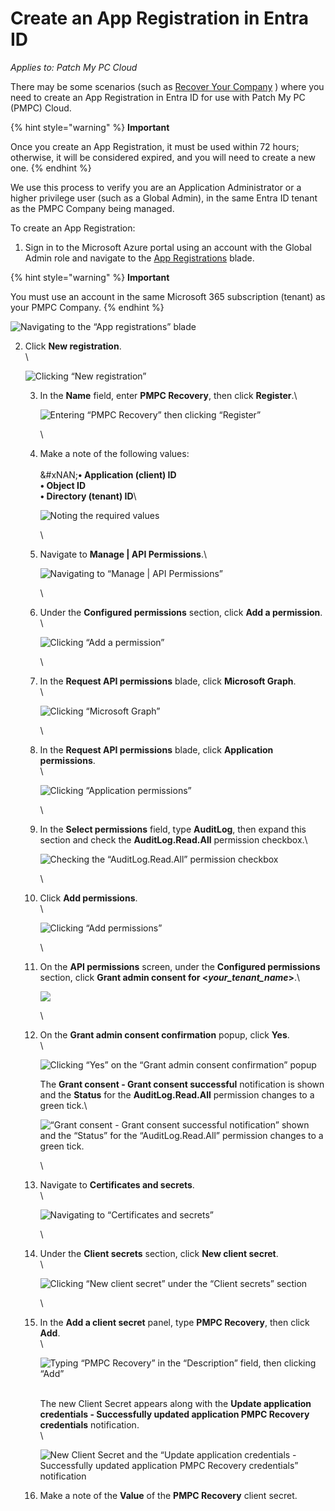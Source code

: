 # Create an App Registration in Entra ID

_Applies to: Patch My PC Cloud_

There may be some scenarios (such as [Recover Your Company](../../cloud-administration/manage-your-cloud-company/recover-your-cloud-company.md) ) where you need to create an App Registration in Entra ID for use with Patch My PC (PMPC) Cloud.

{% hint style="warning" %}
**Important**

Once you create an App Registration, it must be used within 72 hours; otherwise, it will be considered expired, and you will need to create a new one.
{% endhint %}

We use this process to verify you are an Application Administrator or a higher privilege user (such as a Global Admin), in the same Entra ID tenant as the PMPC Company being managed.

To create an App Registration:

1. Sign in to the Microsoft Azure portal using an account with the Global Admin role and navigate to the [App Registrations](https://portal.azure.com/#view/Microsoft_AAD_RegisteredApps/ApplicationsListBlade) blade.

{% hint style="warning" %}
**Important**

You must use an account in the same Microsoft 365 subscription (tenant) as your PMPC Company.
{% endhint %}

![Navigating to the “App registrations” blade](/_images/image-%28542%29.png-"Navigating-to-the-\"App-registrations\"-blade" "Navigating to the “App registrations” blade")

2.  Click **New registration**.\
    \


    ![Clicking “New registration”](/_images/image-%28543%29.png-"Clicking-\"New-registration\"" "Clicking “New registration”")



    3.  In the **Name** field, enter **PMPC Recovery**, then click **Register**.\


        ![Entering “PMPC Recovery” then clicking “Register”](/_images/image-%28544%29.png-"Entering-\"PMPC-Recovery\"-then-clicking-\"Register\"" "Entering “PMPC Recovery” then clicking “Register”")

        \

    4.  Make a note of the following values:\
        \
        &#xNAN;**• Application (client) ID**\
        **• Object ID**\
        **• Directory (tenant) ID**\


        ![Noting the required values](/_images/image-%28545%29.png-"Noting-the-required-values" "Noting the required values")

        \

    5.  Navigate to **Manage | API Permissions**.\


        ![Navigating to “Manage | API Permissions”](/_images/image-%28546%29.png-"Navigating-to-\"Manage-|-API-Permissions\"" "Navigating to “Manage | API Permissions”")

        \

    6.  Under the **Configured permissions** section, click **Add a permission**.\
        \


        ![Clicking “Add a permission”](/_images/image-%28547%29.png-"Clicking-\"Add-a-permission\"" "Clicking “Add a permission”")

        \

    7.  In the **Request API permissions** blade, click **Microsoft Graph**.\
        \


        ![Clicking “Microsoft Graph”](/_images/image-%28548%29.png-"Clicking-\"Microsoft-Graph\"" "Clicking “Microsoft Graph”")

        \

    8.  In the **Request API permissions** blade, click **Application permissions**.\
        \


        ![Clicking “Application permissions”](/_images/image-%28549%29.png-"Clicking-\"Application-permissions\"" "Clicking “Application permissions”")

        \

    9.  In the **Select permissions** field, type **AuditLog**, then expand this section and check the **AuditLog.Read.All** permission checkbox.\


        ![Checking the “AuditLog.Read.All” permission checkbox](/_images/image-%28550%29.png-"Checking-the-\"AuditLog.Read.All\"-permission-checkbox" "Checking the “AuditLog.Read.All” permission checkbox")

        \

    10. Click **Add permissions**.\
        \


        ![Clicking “Add permissions”](/_images/image-%28551%29.png-"Clicking-\"Add-permissions\"" "Clicking “Add permissions”")

        \

    11. On the **API permissions** screen, under the **Configured permissions** section, click **Grant admin consent for <**_**your\_tenant\_name**_**>**.\


        ![](/_images/image-%28552%29.png-"" "")

        \

    12. On the **Grant admin consent confirmation** popup, click **Yes**.\
        \


        ![Clicking “Yes” on the “Grant admin consent confirmation” popup](/_images/image-%28553%29.png-"Clicking-\"Yes\"-on-the-\"Grant-admin-consent-confirmation\"-popup" "Clicking “Yes” on the “Grant admin consent confirmation” popup")

        The **Grant consent - Grant consent successful** notification is shown and the **Status** for the **AuditLog.Read.All** permission changes to a green tick.\


        ![“Grant consent - Grant consent successful notification” shown and the “Status” for the “AuditLog.Read.All” permission changes to a green tick.](/_images/image-%28554%29.png-"\"Grant-consent-Grant-consent-successful-notification\"-shown-and-the-\"Status\"-for-the-\"AuditLog.Read.All\"-permission-changes-to-a-green-tick." "“Grant consent - Grant consent successful notification” shown and the “Status” for the “AuditLog.Read.All” permission changes to a green tick.")

        \

    13. Navigate to **Certificates and secrets**.\
        \


        ![Navigating to “Certificates and secrets”](/_images/image-%28555%29.png-"Navigating-to-\"Certificates-and-secrets\"" "Navigating to “Certificates and secrets”")

        \

    14. Under the **Client secrets** section, click **New client secret**.\
        \


        ![Clicking “New client secret” under the “Client secrets” section](/_images/image-%28556%29.png-"Clicking-\"New-client-secret\"-under-the-\"Client-secrets\"-section" "Clicking “New client secret” under the “Client secrets” section")

        \

    15. In the **Add a client secret** panel, type **PMPC Recovery**, then click **Add**.\
        \


        ![Typing “PMPC Recovery” in the “Description” field, then clicking “Add”](/_images/image-%28557%29.png-"Typing-\"PMPC-Recovery\"-in-the-\"Description\"-field,-then-clicking-\"Add\"" "Typing “PMPC Recovery” in the “Description” field, then clicking “Add”")

        \
        The new Client Secret appears along with the **Update application credentials - Successfully updated application PMPC Recovery credentials** notification.\
        \


        ![New Client Secret and the “Update application credentials - Successfully updated application PMPC Recovery credentials” notification](/_images/image-%28558%29.png-"New-Client-Secret-and-the-\"Update-application-credentials-Successfully-updated-application-PMPC-Recovery-credentials\"-notification" "New Client Secret and the “Update application credentials - Successfully updated application PMPC Recovery credentials” notification")


    16. Make a note of the **Value** of the **PMPC Recovery** client secret.
